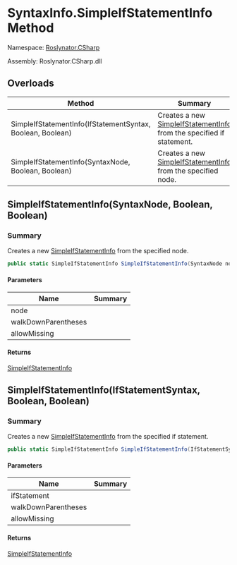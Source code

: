 # SyntaxInfo\.SimpleIfStatementInfo Method

Namespace: [Roslynator.CSharp](../../README.md)

Assembly: Roslynator\.CSharp\.dll

## Overloads

| Method | Summary |
| ------ | ------- |
| SimpleIfStatementInfo\(IfStatementSyntax, Boolean, Boolean\) | Creates a new [SimpleIfStatementInfo](../../Syntax/SimpleIfStatementInfo/README.md) from the specified if statement\. |
| SimpleIfStatementInfo\(SyntaxNode, Boolean, Boolean\) | Creates a new [SimpleIfStatementInfo](../../Syntax/SimpleIfStatementInfo/README.md) from the specified node\. |

## SimpleIfStatementInfo\(SyntaxNode, Boolean, Boolean\)

### Summary

Creates a new [SimpleIfStatementInfo](../../Syntax/SimpleIfStatementInfo/README.md) from the specified node\.

```csharp
public static SimpleIfStatementInfo SimpleIfStatementInfo(SyntaxNode node, bool walkDownParentheses = true, bool allowMissing = false)
```

#### Parameters

| Name | Summary |
| ---- | ------- |
| node | |
| walkDownParentheses | |
| allowMissing | |

#### Returns

[SimpleIfStatementInfo](../../Syntax/SimpleIfStatementInfo/README.md)


## SimpleIfStatementInfo\(IfStatementSyntax, Boolean, Boolean\)

### Summary

Creates a new [SimpleIfStatementInfo](../../Syntax/SimpleIfStatementInfo/README.md) from the specified if statement\.

```csharp
public static SimpleIfStatementInfo SimpleIfStatementInfo(IfStatementSyntax ifStatement, bool walkDownParentheses = true, bool allowMissing = false)
```

#### Parameters

| Name | Summary |
| ---- | ------- |
| ifStatement | |
| walkDownParentheses | |
| allowMissing | |

#### Returns

[SimpleIfStatementInfo](../../Syntax/SimpleIfStatementInfo/README.md)


